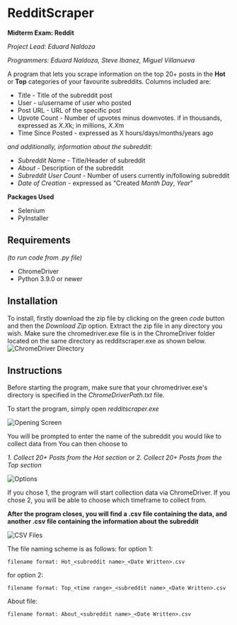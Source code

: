 # RedditScraper
**Midterm Exam: Reddit**

*Project Lead: Eduard Naldoza*

*Programmers: Eduard Naldoza, Steve Ibanez, Miguel Villanueva*

A program that lets you scrape information on the top 20+ posts in the **Hot** or **Top** categories of your favourite subreddits. Columns included are:
 - Title - Title of the subreddit post
 - User - u/username of user who posted
 - Post URL - URL of the specific post
 - Upvote Count - Number of upvotes minus downvotes. if in thousands, expressed as *X.X*k; in millions, *X.X*m
 - Time Since Posted - expressed as X hours/days/months/years ago

*and additionally, information about the subreddit:*
 - *Subreddit Name* - Title/Header of subreddit
 - *About* - Description of the subreddit
 - *Subreddit User Count* - Number of users currently in/following subreddit
 - *Date of Creation* - expressed as "Created *Month* *Day*, *Year*"

**Packages Used**
 - Selenium
 - PyInstaller

## Requirements
*(to run code from .py file)*
 - ChromeDriver
 - Python 3.9.0 or newer

## Installation
 To install, firstly download the zip file by clicking on the green *code* button and then the *Download Zip* option. Extract the zip file in any directory you wish. 
 Make sure the chromedriver.exe file is in the ChromeDriver folder located on the same directory as redditscraper.exe as shown below.
 ![ChromeDriver Directory](https://github.com/gnsslrrcs/dlsud-cpse325-2021/blob/major-exam/scraping/Reddit/README_Images/chromedriverdir.png?raw=true)

## Instructions
Before starting the program, make sure that your chromedriver.exe's directory is specified in the *ChromeDriverPath.txt* file.

To start the program, simply open *redditscraper.exe*

![Opening Screen](https://github.com/gnsslrrcs/dlsud-cpse325-2021/blob/major-exam/scraping/Reddit/README_Images/subredditname.png?raw=true)

You will be prompted to enter the name of the subreddit you would like to collect data from
You can then choose to 

*1. Collect 20+ Posts from the Hot section* or  *2. Collect 20+ Posts from the Top section*

![Options](https://github.com/gnsslrrcs/dlsud-cpse325-2021/blob/major-exam/scraping/Reddit/README_Images/options.png?raw=true)

If you chose 1, the program will start collection data via ChromeDriver. 
If you chose 2, you will be able to choose which timeframe to collect from.

**After the program closes, you will find a .csv file containing the data, and another .csv file containing the information about the subreddit**

![CSV Files](https://github.com/gnsslrrcs/dlsud-cpse325-2021/blob/major-exam/scraping/Reddit/README_Images/outputs.png?raw=true)

The file naming scheme is as follows:
for option 1:

    filename format: Hot_<subreddit name>_<Date Written>.csv

for option 2:

    filename format: Top_<time range>_<subreddit name>_<Date Written>.csv

About file:

    filename format: About_<subreddit name>_<Date Written>.csv
